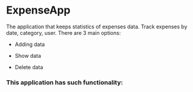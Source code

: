 # ExpenseApp
The application that keeps statistics of expenses data.
Track expenses by date, category, user.
There are 3 main options:
<ul><li> Adding data </li></ul>
<ul><li> Show data </li></ul>
<ul><li> Delete data </li></ul>
<h3> This application has such functionality: </h3>
